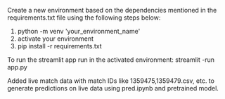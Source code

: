 Create a new environment based on the dependencies mentioned in the requirements.txt file using the following steps below:
1. python -m venv 'your_environment_name'
2. activate your environment
3. pip install -r requirements.txt


To run the streamlit app run in the activated environment:
streamlit -run app.py 



Added live match data with match IDs like 1359475,1359479.csv, etc. to generate predictions on live data using pred.ipynb and pretrained model.


